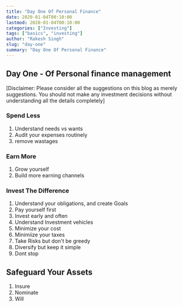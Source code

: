 ```yaml
---
title: "Day One Of Personal Finance"
date: 2020-01-04T00:10:00
lastmod: 2020-01-04T00:10:00
categories: ["Investing"]
tags: ["basics", "investing"]
author: "Rakesh Singh"
slug: "day-one"
summary: "Day One Of Personal Finance"
---
```


## Day One - Of Personal finance management
[Disclaimer: Please consider all the suggestions on this blog as merely suggestions. You should not make any investment decisions without understanding all the details completely]

### Spend Less
1. Understand needs vs wants
2. Audit your expenses routinely 
3. remove wastages

### Earn More
1. Grow yourself
2. Build more earning channels

### Invest The Difference
1. Understand your obligations, and create Goals
2. Pay yourself first
3. Invest early and often
4. Understand Investment vehicles
4. Minimize your cost
5. Minimiize your taxes
6. Take Risks but don't be greedy
7. Diversify but keep it simple
8. Dont stop

## Safeguard Your Assets
1. Insure
2. Nominate
3. Will
